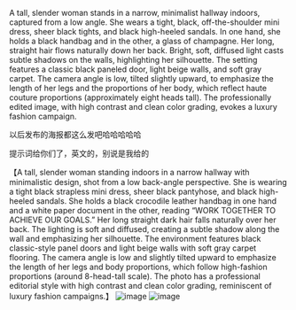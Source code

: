 
A tall, slender woman stands in a narrow, minimalist hallway indoors, captured from a low angle. She wears a tight, black, off-the-shoulder mini dress, sheer black tights, and black high-heeled sandals. In one hand, she holds a black handbag and in the other, a glass of champagne. Her long, straight hair flows naturally down her back. Bright, soft, diffused light casts subtle shadows on the walls, highlighting her silhouette. The setting features a classic black paneled door, light beige walls, and soft gray carpet. The camera angle is low, tilted slightly upward, to emphasize the length of her legs and the proportions of her body, which reflect haute couture proportions (approximately eight heads tall). The professionally edited image, with high contrast and clean color grading, evokes a luxury fashion campaign.


以后发布的海报都这么发吧哈哈哈哈哈

提示词给你们了，英文的，别说是我给的

【A tall, slender woman standing indoors in a narrow hallway with minimalistic design, shot from a low back-angle perspective. She is wearing a tight black strapless mini dress, sheer black pantyhose, 
and black high-heeled sandals. She holds a black crocodile leather handbag in one hand and a white paper document in the other, 
reading “WORK TOGETHER TO ACHIEVE OUR GOALS.” Her long straight dark hair falls naturally over her back. The lighting is soft and diffused, creating a subtle shadow along the wall and emphasizing her silhouette. 
The environment features black classic-style panel doors and light beige walls with soft gray carpet flooring. The camera angle is low and slightly tilted upward to emphasize the length of her legs and body proportions, which follow high-fashion proportions (around 8-head-tall scale). 
The photo has a professional editorial style with high contrast and clean color grading, reminiscent of luxury fashion campaigns.】
![image](https://github.com/user-attachments/assets/505c8788-f652-4330-a45d-2b20b22818e5)
![image](https://github.com/user-attachments/assets/71dbfd10-3c1e-4689-aeee-beffe9989ea3)

